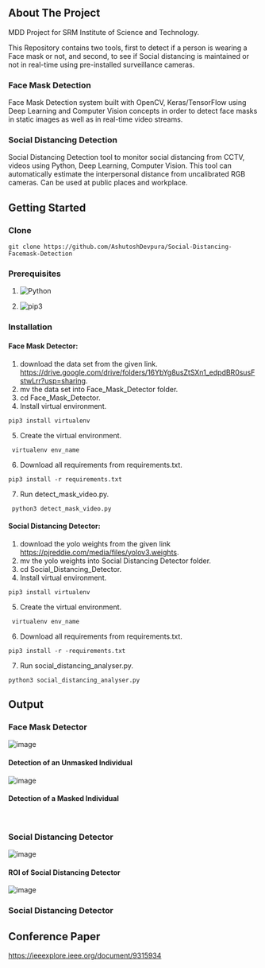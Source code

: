 ## About The Project
MDD Project for SRM Institute of Science and Technology.

This Repository contains two tools, first to detect if a person is wearing a Face mask or not, and second, to see if Social distancing is maintained or not in real-time using pre-installed surveillance cameras.


### Face Mask Detection
Face Mask Detection system built with OpenCV, Keras/TensorFlow using Deep Learning and Computer Vision concepts in order to detect face masks in static images as well as in real-time video streams.



### Social Distancing Detection
Social Distancing Detection tool to monitor social distancing from CCTV, videos using Python, Deep Learning, Computer Vision. This tool can automatically estimate the interpersonal distance from uncalibrated RGB cameras. Can be used at public places and workplace.




## Getting Started 

### Clone
```
git clone https://github.com/AshutoshDevpura/Social-Distancing-Facemask-Detection
```

### Prerequisites 
1. ![Python](https://img.shields.io/badge/python-v3.6+-blue.svg)

2. ![pip3](https://img.shields.io/badge/pip-v21.0+-blue.svg)


### Installation
#### Face Mask Detector:
1. download the data set from the given link.
https://drive.google.com/drive/folders/16YbYg8usZtSXn1_edpdBR0susFstwLrr?usp=sharing.
2. mv the data set into Face_Mask_Detector folder.
3. cd Face_Mask_Detector.
3. Install virtual environment. 
  ``` 
  pip3 install virtualenv
  ```
5. Create the virtual environment.
  ```
   virtualenv env_name
  ```
 6. Download all requirements from requirements.txt.
  ```
  pip3 install -r requirements.txt
  ```
7. Run detect_mask_video.py.
  ```
   python3 detect_mask_video.py  
  ```


#### Social Distancing Detector:
1. download the yolo weights from the given link
https://pjreddie.com/media/files/yolov3.weights.
2. mv the yolo weights into Social Distancing Detector folder.
3. cd Social_Distancing_Detector.
3. Install virtual environment. 
  ``` 
  pip3 install virtualenv
  ```
5. Create the virtual environment.
  ```
   virtualenv env_name 
  ```
 6. Download all requirements from requirements.txt.
  ```
  pip3 install -r -requirements.txt
  ```
7. Run social_distancing_analyser.py.
  ```
  python3 social_distancing_analyser.py
  ```
  
  ## Output
  
  ### Face Mask Detector 
  
  ![image](https://user-images.githubusercontent.com/46817661/114898178-8364b980-9e2f-11eb-8e85-79ba5b8ea1ab.png)
  #### Detection of an Unmasked Individual
  
  ![image](https://user-images.githubusercontent.com/46817661/114898559-d50d4400-9e2f-11eb-8eae-06a895e1fe78.png)
  #### Detection of a Masked Individual 
  
 <br>
 
  ### Social Distancing Detector 
  
  ![image](https://user-images.githubusercontent.com/46817661/114898880-21f11a80-9e30-11eb-8f2b-fb954ab1a685.png)
  #### ROI of Social Distancing Detector
  
  ![image](https://user-images.githubusercontent.com/46817661/114899021-41884300-9e30-11eb-89a0-324a2e693472.png)
 
 ### Social Distancing Detector 
  
 ## Conference Paper
 https://ieeexplore.ieee.org/document/9315934
